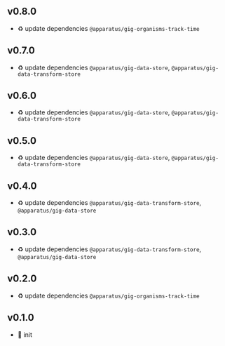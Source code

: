 ## v0.8.0

* ♻️ update dependencies `@apparatus/gig-organisms-track-time`

## v0.7.0

* ♻️ update dependencies `@apparatus/gig-data-store`, `@apparatus/gig-data-transform-store`

## v0.6.0

* ♻️ update dependencies `@apparatus/gig-data-store`, `@apparatus/gig-data-transform-store`

## v0.5.0

* ♻️ update dependencies `@apparatus/gig-data-store`, `@apparatus/gig-data-transform-store`

## v0.4.0

* ♻️ update dependencies `@apparatus/gig-data-transform-store`, `@apparatus/gig-data-store`

## v0.3.0

* ♻️ update dependencies `@apparatus/gig-data-transform-store`, `@apparatus/gig-data-store`

## v0.2.0

* ♻️ update dependencies `@apparatus/gig-organisms-track-time`

## v0.1.0

* 🐣 init
